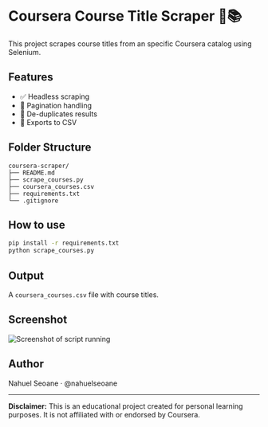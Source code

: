 # Coursera Course Title Scraper 🧠📚
This project scrapes course titles from an specific Coursera catalog using Selenium.

## Features
- ✅ Headless scraping
- 📃 Pagination handling
- 🧹 De-duplicates results
- 💾 Exports to CSV

## Folder Structure
```
coursera-scraper/
├── README.md
├── scrape_courses.py
├── coursera_courses.csv
├── requirements.txt
└── .gitignore
```

## How to use
```bash
pip install -r requirements.txt
python scrape_courses.py
```

##  Output
A `coursera_courses.csv` file with course titles.

## Screenshot
![Screenshot of script running](https://i.imgur.com/dFuayAY.png)

## Author
Nahuel Seoane · @nahuelseoane

---

**Disclaimer:** This is an educational project created for personal learning purposes. It is not affiliated with or endorsed by Coursera.

